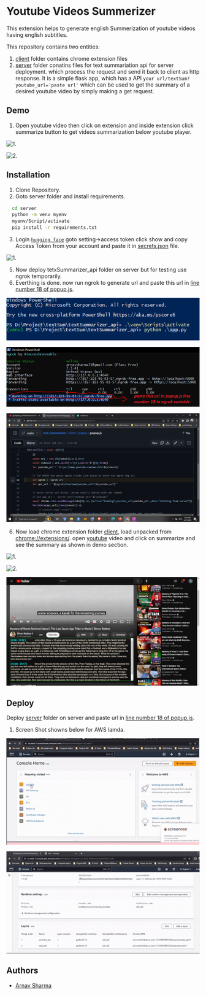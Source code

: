 
# Youtube Videos Summerizer

This extension helps to generate english Summerization of youtube videos having english subtitles.

This repository contains two entities:
1. [client](/client) folder contains chrome extension files
2. [server](/server) folder conatins files for text summariation api for server deployment. which process the request and send it back to client as http response. It is a simple flask app, which has a API ```your url/textSum?youtube_url='paste url'``` which can be used to get the summary of a desired youtube video by simply making a get request.


## Demo
1. Open youtube video then click on extension and inside extension click summarize button to get videos summarization below youtube player.

![1.](https://github.com/sarnav38/text_Summarizer/blob/main/img/demo1.gif)

![2.](https://github.com/sarnav38/text_Summarizer/blob/main/img/demo2.gif)


## Installation

1. Clone Repository.
2. Goto server folder and install requirements.

```bash
  cd server
  python -m venv myenv
  myenv/Script/activate
  pip install -r requirements.txt
```
3. Login  [```hugging face```](https://huggingface.co/) goto setting->access token click show  and copy Access Token from your account and paste it in [secrets.json](https://github.com/sarnav38/text_Summarizer/blob/main/server/secerts.json) file.

![1.](https://github.com/sarnav38/text_Summarizer/blob/main/img/hugging.gif)

5. Now deploy tetxSummarizer_api folder on server but for testing use ngrok temporarily.
6. Everthing is done. now run ngrok to generate url and paste this url in [line number 18 of popup.js](https://github.com/sarnav38/text_Summarizer/blob/main/client/popup/popup.js#L18).

![1.](https://github.com/sarnav38/text_Summarizer/blob/main/img/ng1.PNG)  

![2.](https://github.com/sarnav38/text_Summarizer/blob/main/img/ng2.PNG)

![3.](https://github.com/sarnav38/text_Summarizer/blob/main/img/line18.png)

6. Now load chrome extension folder [client](/client), load unpacked from [chrome://extensions/](chrome://extensions). open [youtube](https://youtube.com/) video and click on summarize and see the summary as shown in demo section. 

![1.](https://github.com/sarnav38/text_Summarizer/blob/main/img/ext1.gif)

![2.](https://github.com/sarnav38/text_Summarizer/blob/main/img/ext2.gif)

![2.](https://github.com/sarnav38/text_Summarizer/blob/main/img/summary.png)

## Deploy 
Deploy [server](/server) folder on server and paste url in [line number 18 of popup.js](https://github.com/sarnav38/text_Summarizer/blob/main/client/popup/popup.js#L18).

1. Screen Shot showns below for AWS lamda.

![1.](https://github.com/sarnav38/text_Summarizer/blob/main/img/server1.gif)

![2.](https://github.com/sarnav38/text_Summarizer/blob/main/img/server2.gif)


## Authors

- [Arnav Sharma](https://github.com/sarnav38)
